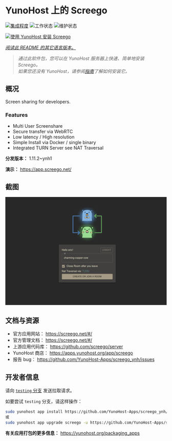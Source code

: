 <!--
注意：此 README 由 <https://github.com/YunoHost/apps/tree/master/tools/readme_generator> 自动生成
请勿手动编辑。
-->

# YunoHost 上的 Screego

[![集成程度](https://apps.yunohost.org/badge/integration/screego)](https://ci-apps.yunohost.org/ci/apps/screego/)
![工作状态](https://apps.yunohost.org/badge/state/screego)
![维护状态](https://apps.yunohost.org/badge/maintained/screego)

[![使用 YunoHost 安装 Screego](https://install-app.yunohost.org/install-with-yunohost.svg)](https://install-app.yunohost.org/?app=screego)

*[阅读此 README 的其它语言版本。](./ALL_README.md)*

> *通过此软件包，您可以在 YunoHost 服务器上快速、简单地安装 Screego。*  
> *如果您还没有 YunoHost，请参阅[指南](https://yunohost.org/install)了解如何安装它。*

## 概况

Screen sharing for developers.

### Features

- Multi User Screenshare
- Secure transfer via WebRTC
- Low latency / High resolution
- Simple Install via Docker / single binary
- Integrated TURN Server see NAT Traversal


**分发版本：** 1.11.2~ynh1

**演示：** <https://app.screego.net/>

## 截图

![Screego 的截图](./doc/screenshots/screenshot.png)

## 文档与资源

- 官方应用网站： <https://screego.net/#/>
- 官方管理文档： <https://screego.net/#/>
- 上游应用代码库： <https://github.com/screego/server>
- YunoHost 商店： <https://apps.yunohost.org/app/screego>
- 报告 bug： <https://github.com/YunoHost-Apps/screego_ynh/issues>

## 开发者信息

请向 [`testing` 分支](https://github.com/YunoHost-Apps/screego_ynh/tree/testing) 发送拉取请求。

如要尝试 `testing` 分支，请这样操作：

```bash
sudo yunohost app install https://github.com/YunoHost-Apps/screego_ynh/tree/testing --debug
或
sudo yunohost app upgrade screego -u https://github.com/YunoHost-Apps/screego_ynh/tree/testing --debug
```

**有关应用打包的更多信息：** <https://yunohost.org/packaging_apps>
